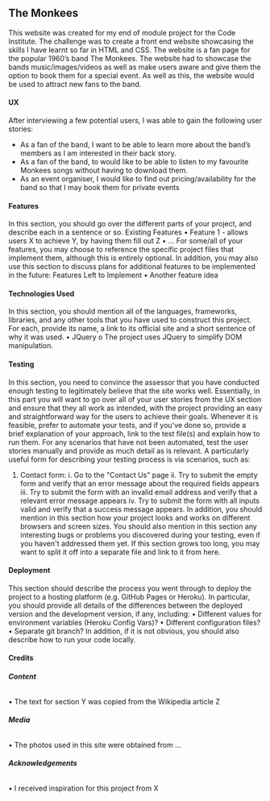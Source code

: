 ## **The Monkees**

This website was created for my end of module project for the Code Institute. The challenge was to create a front end website showcasing the skills I have learnt so far in HTML and CSS.
The website is a fan page for the popular 1960’s band The Monkees. The website had to showcase the bands music/images/videos as well as make users aware and give them the option to book them for a special event. As well as this, the website would be used to attract new fans to the band.

#### **UX**

After interviewing a few potential users, I was able to gain the following user stories:
* As a fan of the band, I want to be able to learn more about the band’s members as I am interested in their back story.
* As a fan of the band, to would like to be able to listen to my favourite Monkees songs without having to download them.
* As an event organiser, I would like to find out pricing/availability for the band so that I may book them for private events

#### **Features**

In this section, you should go over the different parts of your project, and describe each in a sentence or so.
Existing Features
•	Feature 1 - allows users X to achieve Y, by having them fill out Z
•	...
For some/all of your features, you may choose to reference the specific project files that implement them, although this is entirely optional.
In addition, you may also use this section to discuss plans for additional features to be implemented in the future:
Features Left to Implement
•	Another feature idea

#### **Technologies Used**

In this section, you should mention all of the languages, frameworks, libraries, and any other tools that you have used to construct this project. For each, provide its name, a link to its official site and a short sentence of why it was used.
•	JQuery
o	The project uses JQuery to simplify DOM manipulation.

#### **Testing**

In this section, you need to convince the assessor that you have conducted enough testing to legitimately believe that the site works well. Essentially, in this part you will want to go over all of your user stories from the UX section and ensure that they all work as intended, with the project providing an easy and straightforward way for the users to achieve their goals.
Whenever it is feasible, prefer to automate your tests, and if you've done so, provide a brief explanation of your approach, link to the test file(s) and explain how to run them.
For any scenarios that have not been automated, test the user stories manually and provide as much detail as is relevant. A particularly useful form for describing your testing process is via scenarios, such as:
1.	Contact form:
i.	Go to the "Contact Us" page
ii.	Try to submit the empty form and verify that an error message about the required fields appears
iii.	Try to submit the form with an invalid email address and verify that a relevant error message appears
iv.	Try to submit the form with all inputs valid and verify that a success message appears.
In addition, you should mention in this section how your project looks and works on different browsers and screen sizes.
You should also mention in this section any interesting bugs or problems you discovered during your testing, even if you haven't addressed them yet.
If this section grows too long, you may want to split it off into a separate file and link to it from here.

#### **Deployment**

This section should describe the process you went through to deploy the project to a hosting platform (e.g. GitHub Pages or Heroku).
In particular, you should provide all details of the differences between the deployed version and the development version, if any, including:
•	Different values for environment variables (Heroku Config Vars)?
•	Different configuration files?
•	Separate git branch?
In addition, if it is not obvious, you should also describe how to run your code locally.

#### **Credits**

###### **Content**

•	The text for section Y was copied from the Wikipedia article Z
###### **Media**
•	The photos used in this site were obtained from ...
###### **Acknowledgements**
•	I received inspiration for this project from X

